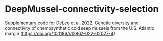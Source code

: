 # DeepMussel-connectivity-selection
Supplementary code for DeLeo et al. 2022, Genetic diversity and connectivity of chemosynthetic cold seep mussels from the U.S. Atlantic margin (https://doi.org/10.1186/s12862-022-02027-4)
